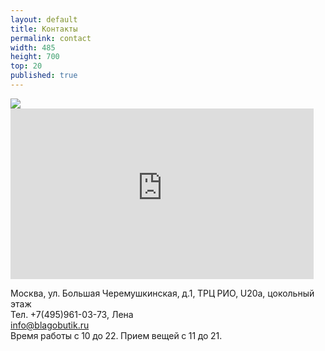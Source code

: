 ```yaml
---
layout: default
title: Контакты
permalink: contact
width: 485
height: 700
top: 20
published: true
---
```


<img src="{{site.root_dir}}/img/map.jpg" />
<iframe width="485" height="273" src="http://www.youtube-nocookie.com/embed/ZF7IHOm0Jtk?list=UUcfTZjiPfcN6OuxBRcMqL2Q&amp;hl=en_US" frameborder="0">           </iframe>

Москва, ул. Большая Черемушкинская, д.1, ТРЦ РИО, U20a, цокольный этаж  
Тел. +7(495)961-03-73, Лена  
info@blagobutik.ru  
Время работы с 10 до 22. Прием вещей с 11 до 21.